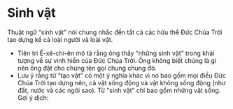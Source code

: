 # Sinh vật

Thuật ngữ “sinh vật” nói chung nhắc đến tất cả các hữu thể Đức Chúa Trời tạo dựng kể cả loài người và loài vật.
- Tiên tri Ê-xê-chi-ên mô tả rằng ông thấy “những sinh vật” trong khải tượng về sự vinh hiển của Đức Chúa Trời.  Ông không biết chúng là gì nên ông đặt cho chúng tên gọi chung chung đó. 
- Lưu ý rằng từ “tạo vật” có một ý nghĩa khác vì nó bao gồm mọi điều Đức Chúa Trời tạo dựng nên, cả vật sống động và vật không sống động (như đất, nước và các ngôi sao). Từ "sinh vật” chỉ bao gồm những vật sống. 
Gợi ý dịch:

